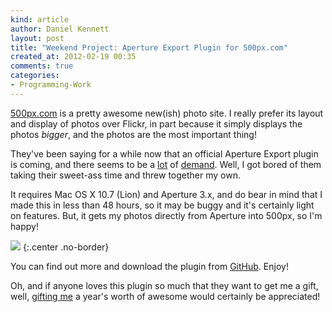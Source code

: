 ```yaml
---
kind: article
author: Daniel Kennett
layout: post
title: "Weekend Project: Aperture Export Plugin for 500px.com"
created_at: 2012-02-19 00:35
comments: true
categories: 
- Programming-Work
---
```


[500px.com](http://500px.com/) is a pretty awesome new(ish) photo site. I really prefer its layout and display of photos over Flickr, in part because it simply displays the photos _bigger_, and the photos are the most important thing!

They've been saying for a while now that an official Aperture Export plugin is coming, and there seems to be a [lot](http://support.500px.com/customer/portal/questions/182491-5-px-upload-plugin-for-apple-aperture) of [demand](http://support.500px.com/customer/portal/questions/153420-aperture-plugin-). Well, I got bored of them taking their sweet-ass time and threw together my own.

It requires Mac OS X 10.7 (Lion) and Aperture 3.x, and do bear in mind that I made this in less than 48 hours, so it may be buggy and it's certainly light on features. But, it gets my photos directly from Aperture into 500px, so I'm happy!

<img src="/pictures/500pxAperturePlugin.png" />
{:.center .no-border}

You can find out more and download the plugin from [GitHub](https://github.com/iKenndac/500px-Aperture-Uploader). Enjoy!

Oh, and if anyone loves this plugin so much that they want to get me a gift, well, [gifting me](https://500px.com/gift) a year's worth of awesome would certainly be appreciated! 
